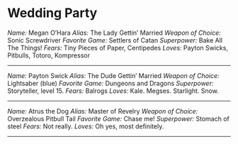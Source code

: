 # Wedding Party 

<div class="party_person">

<span><em>Name:</em> Megan O’Hara</span>
<span><em>Alias:</em> The Lady Gettin’ Married</span>
<span><em>Weapon of Choice:</em> Sonic Screwdriver</span>
<span><em>Favorite Game:</em> Settlers of Catan</span>
<span><em>Superpower:</em> Bake All The Things!</span>
<span><em>Fears:</em> Tiny Pieces of Paper, Centipedes</span>
<span><em>Loves:</em> Payton Swicks, Pitbulls, Totoro, Kompressor</span>

</div>

---

<div class="party_person">

<span><em>Name:</em> Payton Swick</span>
<span><em>Alias:</em> The Dude Gettin’ Married</span>
<span><em>Weapon of Choice:</em> Lightsaber (blue)</span>
<span><em>Favorite Game:</em> Dungeons and Dragons</span>
<span><em>Superpower:</em> Storyteller, level 15.</span>
<span><em>Fears:</em> Balrogs</span>
<span><em>Loves:</em> Kale. Megses. Starlight. Snow.</span>

</div>

---

<div class="party_person">

<span><em>Name:</em> Atrus the Dog</span>
<span><em>Alias:</em> Master of Revelry</span>
<span><em>Weapon of Choice:</em> Overzealous Pitbull Tail</span>
<span><em>Favorite Game:</em> Chase me!</span>
<span><em>Superpower:</em> Stomach of steel</span>
<span><em>Fears:</em> Not really.</span>
<span><em>Loves:</em> Oh yes, most definitely.</span>

</div>

---
